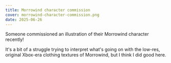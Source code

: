```yaml
---
title: Morrowind character commission
cover: morrowind-character-commission.png
date: 2025-06-26
---
```

Someone commissioned an illustration of their Morrowind character recently!

It's a bit of a struggle trying to interpret what's going on with the low-res, original Xbox-era clothing textures of Morrowind, but I think I did good here.